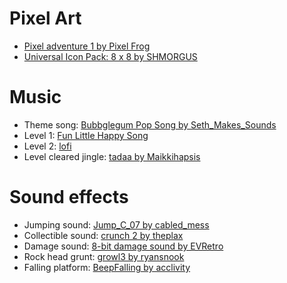 # Pixel Art

- [Pixel adventure 1 by Pixel Frog](https://pixelfrog-assets.itch.io/pixel-adventure-1)
- [Universal Icon Pack: 8 x 8 by SHMORGUS](https://shmorgus.itch.io/micro-icon-pack)

# Music

- Theme song: [Bubbglegum Pop Song by Seth_Makes_Sounds](https://freesound.org/people/Seth_Makes_Sounds/sounds/686610/)
- Level 1: [Fun Little Happy Song](https://freesound.org/people/Seth_Makes_Sounds/sounds/722428/)
- Level 2: [lofi](https://freesound.org/people/Seth_Makes_Sounds/sounds/587897/)
- Level cleared jingle: [tadaa by Maikkihapsis](https://freesound.org/people/Maikkihapsis/sounds/626950/)

# Sound effects

- Jumping sound: [Jump_C_07 by cabled_mess](https://freesound.org/people/cabled_mess/sounds/350900/)
- Collectible sound: [crunch 2 by theplax](https://freesound.org/people/theplax/sounds/608646/)
- Damage sound: [8-bit damage sound by EVRetro](https://freesound.org/people/EVRetro/sounds/501104/)
- Rock head grunt: [growl3 by ryansnook](https://freesound.org/people/ryansnook/sounds/103575/)
- Falling platform: [BeepFalling by acclivity](https://freesound.org/people/acclivity/sounds/25884/)
